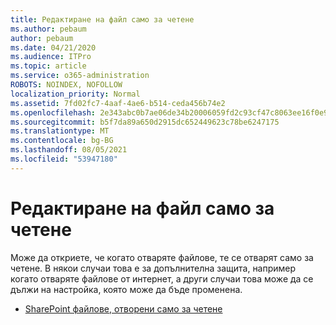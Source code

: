 ```yaml
---
title: Редактиране на файл само за четене
ms.author: pebaum
author: pebaum
ms.date: 04/21/2020
ms.audience: ITPro
ms.topic: article
ms.service: o365-administration
ROBOTS: NOINDEX, NOFOLLOW
localization_priority: Normal
ms.assetid: 7fd02fc7-4aaf-4ae6-b514-ceda456b74e2
ms.openlocfilehash: 2e343abc0b7ae06de34b20006059fd2c93cf47c8063ee16f0e9e1ab273e1ee4d
ms.sourcegitcommit: b5f7da89a650d2915dc652449623c78be6247175
ms.translationtype: MT
ms.contentlocale: bg-BG
ms.lasthandoff: 08/05/2021
ms.locfileid: "53947180"
---
```

# <a name="edit-a-read-only-file"></a>Редактиране на файл само за четене

Може да откриете, че когато отваряте файлове, те се отварят само за четене. В някои случаи това е за допълнителна защита, например когато отваряте файлове от интернет, а други случаи това може да се дължи на настройка, която може да бъде променена.

- [SharePoint файлове, отворени само за четене](https://docs.microsoft.com/sharepoint/troubleshoot/lists-and-libraries/files-open-as-read-only-and-cannot-check-in-or-out)

